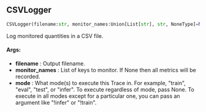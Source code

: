 ## CSVLogger
```python
CSVLogger(filename:str, monitor_names:Union[List[str], str, NoneType]=None, mode:Union[str, Set[str]]=('eval', 'test')) -> None
```
Log monitored quantities in a CSV file.


#### Args:

* **filename** :  Output filename.
* **monitor_names** :  List of keys to monitor. If None then all metrics will be recorded.
* **mode** :  What mode(s) to execute this Trace in. For example, "train", "eval", "test", or "infer". To execute        regardless of mode, pass None. To execute in all modes except for a particular one, you can pass an argument        like "!infer" or "!train".